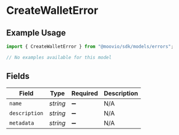 # CreateWalletError

## Example Usage

```typescript
import { CreateWalletError } from "@moovio/sdk/models/errors";

// No examples available for this model
```

## Fields

| Field              | Type               | Required           | Description        |
| ------------------ | ------------------ | ------------------ | ------------------ |
| `name`             | *string*           | :heavy_minus_sign: | N/A                |
| `description`      | *string*           | :heavy_minus_sign: | N/A                |
| `metadata`         | *string*           | :heavy_minus_sign: | N/A                |